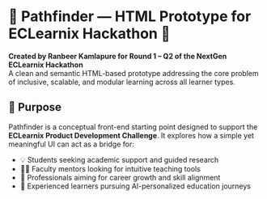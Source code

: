 # 🧭 Pathfinder — HTML Prototype for ECLearnix Hackathon 🚀

**Created by Ranbeer Kamlapure for Round 1 – Q2 of the NextGen ECLearnix Hackathon**  
A clean and semantic HTML-based prototype addressing the core problem of inclusive, scalable, and modular learning across all learner types.

## 🎯 Purpose

Pathfinder is a conceptual front-end starting point designed to support the **ECLearnix Product Development Challenge**. It explores how a simple yet meaningful UI can act as a bridge for:

- 💡 Students seeking academic support and guided research
- 👩‍🏫 Faculty mentors looking for intuitive teaching tools
- 💼 Professionals aiming for career growth and skill alignment
- 🔬 Experienced learners pursuing AI-personalized education journeys


